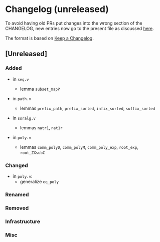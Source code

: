 # Changelog (unreleased)

To avoid having old PRs put changes into the wrong section of the CHANGELOG,
new entries now go to the present file as discussed
[here](https://github.com/math-comp/math-comp/wiki/Agenda-of-the-April-23rd-2019-meeting-9h30-to-12h30#avoiding-issues-with-changelog).

The format is based on [Keep a Changelog](https://keepachangelog.com/en/1.0.0/).

## [Unreleased]

### Added

- in `seq.v`
  + lemma `subset_mapP`

- in `path.v` 
  + lemmas `prefix_path`, `prefix_sorted`, `infix_sorted`, `suffix_sorted` 
- in `ssralg.v`
  + lemmas `natr1`, `nat1r`

- in `poly.v`
  + lemmas `comm_polyD`, `comm_polyM`, `comm_poly_exp`, `root_exp`,
    `root_ZXsubC`

### Changed

- in `poly.v`:
  + generalize `eq_poly`

### Renamed

### Removed

### Infrastructure

### Misc

